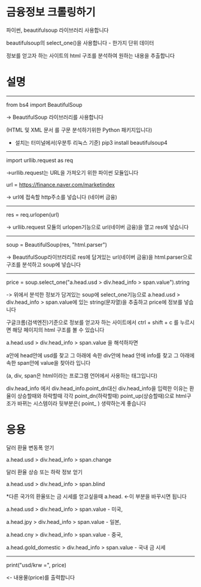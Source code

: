 # 금융정보 크롤링하기

파이썬, beautifulsoup 라이브러리 사용합니다

beautifulsoup의 select_one()을 사용합니다 - 한가지 단위 데이터

정보를 얻고자 하는 사이트의 html 구조를 분석하여 원하는 내용을 추출합니다

# 설명 

----------------------------------------------------------------------------------------------------

from bs4 import BeautifulSoup

-> BeautifulSoup 라이브러리를 사용합니다

(HTML 및 XML 문서 를 구문 분석하기위한 Python 패키지입니다)  

- 설치는 터미널에서(우분투 리눅스 기준) pip3 install beautifulsoup4 

----------------------------------------------------------------------------------------------------

import urllib.request as req

->urllib.request는 URL을 가져오기 위한 파이썬 모듈입니다

url = https://finance.naver.com/marketindex

-> url에 접속할 http주소를 넣습니다 (네이버 금융)

----------------------------------------------------------------------------------------------------

res = req.urlopen(url)

-> urllib.request 모듈의 urlopen기능으로 url(네이버 금융)을 열고 res에 넣습니다

----------------------------------------------------------------------------------------------------

soup = BeautifulSoup(res, "html.parser")

-> BeautifulSoup라이브러리로 res에 담겨있는 url(네이버 금융)을 html.parser으로 구조를 분석하고 soup에 넣습니다

----------------------------------------------------------------------------------------------------

price = soup.select_one("a.head.usd  > div.head_info > span.value").string

-> 위에서 분석한 정보가 담겨있는 soup에 select_one기능으로 a.head.usd > div.head_info > span.value에 있는 string(문자열)을 추출하고 price에 정보를 넣습니다

구글크롬(검색엔진)기준으로 정보를 얻고자 하는 사이트에서 ctrl + shift + c 를 누르시면 해당 페이지의 html 구조를 볼 수 있습니다 

a.head.usd > div.head_info > span.value 을 해석하자면

a안에 head안에 usd를 찾고 그 아래에 속한  div안에 head 안에 info를 찾고 그 아래에 속한 span안에 value을 찾아라 입니다

(a, div, span은 html이라는 프로그램 언어에서 사용하는 태그입니다)


div.head_info 에서 div.head_info.point_dn대신  div.head_info을 입력한 이유는 환율이 상승할때와 하락할때 각각 point_dn(하락할때) point_up(상승할때)으로 html구조가 바뀌는 시스템이라 뒷부분은( point_ ) 생략하는게 좋습니다


# 응용

달러 환율 변동폭 얻기

a.head.usd > div.head_info > span.change


달러 환율 상승 또는 하락 정보 얻기

a.head.usd > div.head_info > span.blind


*다른 국가의 환율또는 금 시세를 얻고싶을때 a.head. <-이 부분을 바꾸시면 됩니다

a.head.usd > div.head_info > span.value   - 미국,  

a.head.jpy > div.head_info > span.value   - 일본,  

a.head.cny > div.head_info > span.value  - 중국,  

a.head.gold_domestic > div.head_info > span.value  - 국내 금 시세 


----------------------------------------------------------------------------------------------------

print("usd/krw =", price)

<- 내용물(price)를 출력합니다
